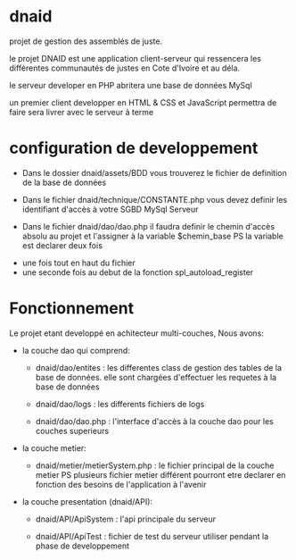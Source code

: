 # dnaid
projet de gestion des assemblés de juste.


le projet DNAID est une application client-serveur qui ressencera les différentes communautés de justes en Cote d'Ivoire et au déla.

le serveur developer en PHP abritera une base de données MySql

un premier client developper en HTML & CSS et JavaScript permettra de  faire sera livrer avec le serveur à terme


# configuration de developpement
- Dans le dossier dnaid/assets/BDD vous trouverez le fichier de definition de la base de données

- Dans le fichier dnaid/technique/CONSTANTE.php vous devez definir les identifiant d'accès à votre SGBD MySql Serveur

- Dans le fichier dnaid/dao/dao.php il faudra definir le chemin d'accès absolu au projet et l'assigner à la variable $chemin_base
PS la variable est declarer deux fois
* une fois tout en haut du fichier
* une seconde fois au debut de la fonction spl_autoload_register


# Fonctionnement

Le projet etant developpé en achitecteur multi-couches, Nous avons:

- la couche dao qui comprend:
	* dnaid/dao/entites : les differentes class de gestion des tables de la base de données. elle sont chargées d'effectuer les requetes à la base de données

	* dnaid/dao/logs : les differents fichiers de logs

	* dnaid/dao/dao.php : l'interface d'accès à la couche dao pour les couches superieurs

- la couche metier:
	* dnaid/metier/metierSystem.php : le fichier principal de la couche metier
	PS plusieurs fichier metier différent pourront etre declarer en fonction des besoins de l'application à l'avenir

- la couche presentation (dnaid/API):
	* dnaid/API/ApiSystem : l'api principale du serveur

	* dnaid/API/ApiTest : fichier de test du serveur utiliser pendant la phase de developpement